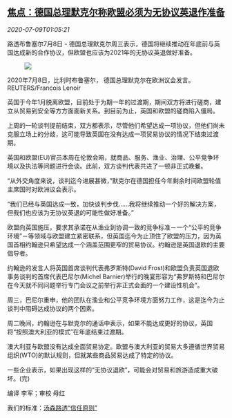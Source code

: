 <!--1594257802000-->
[焦点：德国总理默克尔称欧盟必须为无协议英退作准备](https://cn.reuters.com/article/merkel-ready-nodeal-brexit-0708-wedn-idCNKBS24A033)
------

<div><i>2020-07-09T01:05:21</i></div><div class="StandardArticleBody_body"><p>路透布鲁塞尔7月8日 - 德国总理默克尔周三表示，德国将继续推动在年底前与英国达成新的合作协议，但欧盟也应该为2021年的无协议英退做好准备。 </p><div class="PrimaryAsset_container"><div class="Image_container" tabindex="-1"><figure class="Image_zoom" style="padding-bottom:"><div class="LazyImage_container LazyImage_dark" style="background-image:none"><img src="//s3.reutersmedia.net/resources/r/?m=02&amp;d=20200709&amp;t=2&amp;i=1525103103&amp;r=LYNXMPEG6801L&amp;w=600" aria-label="2020年7月8日，比利时布鲁塞尔， 德国总理默克尔在欧洲议会发言。REUTERS/Francois Lenoir"/><div class="LazyImage_image LazyImage_fallback" style="background-image:url(//s3.reutersmedia.net/resources/r/?m=02&amp;d=20200709&amp;t=2&amp;i=1525103103&amp;r=LYNXMPEG6801L&amp;w=600);background-position:center center;background-color:inherit"></div></div><div class="Image_expand-button" aria-label="Expand Image Slideshow" role="button" tabindex="0"></div></figure><figcaption><div class="Image_caption"><span>2020年7月8日，比利时布鲁塞尔， 德国总理默克尔在欧洲议会发言。REUTERS/Francois Lenoir</span></div></figcaption></div></div><p>英国于今年1月脱离欧盟，目前处于为期一年的过渡期，期间双方将进行磋商，建立从贸易到安全等方方面面新关系。到目前为止，英国和欧盟的磋商陷入僵局。 </p><p>上周的一轮谈判提前结束，双方都表示，尽管他们希望达成一项协议，但他们尚未克服立场上的分歧，这可能导致英国在没有达成一项贸易协议的情况下结束过渡期。 </p><p>英国和欧盟(EU)官员本周在伦敦会晤，就商品、服务、渔业、治理、公平竞争环境以及执法等问题进行会谈。此前，双方谈判代表共进了一顿非正式晚餐。 </p><p>“从外交角度来说，谈判迄今进展甚微，”默克尔在德国担任今年剩余时间欧盟轮值主席国时对欧洲议会表示。 </p><p>“我们已经与英国达成一致，加快谈判步伐……我将继续推动一个好的解决方案，但我们也应该为无协议英退的可能性做好准备。” </p><p>欧盟向英国施压，要求其承诺在从渔业到协调一致的竞争标准－一个“公平的竞争环境”－等领域与欧盟建立紧密联系，但英国迄今为止顶住了欧盟的压力，因为英国首相约翰逊只希望达成一个涵盖范围更窄的贸易协议。约翰逊是英国退欧的主要倡导者。 </p><p>约翰逊的发言人将英国首席谈判代表弗罗斯特(David Frost)和欧盟负责英国退欧事务谈判的首席代表巴尼尔(Michel Barnier)举行的晚宴形容为“弗罗斯特和巴尼尔在今天就不同问题举行专门会议之前举行非正式会面的一个建设性机会”。 </p><p>周三，巴尼尔重申，他的团队在渔业和公平竞争环境方面努力工作，这是迄今为止谈判中阻碍达成协议的两个因素。 </p><p>周二晚间，约翰逊在与默克尔的通话中表示，如果不能达成更好的协议，英国将“按照澳大利亚的模式”在年底结束过渡期。 </p><p>澳大利亚与欧盟没有达成全面贸易协定。欧盟与澳大利亚的贸易大多遵循世界贸易组织(WTO)的默认规则，但就某些商品贸易达成了特定的协议。 </p><p>一些企业表示，如果出现这样的“无协议退欧”，可能会对贸易和旅游造成重大破坏。(完) </p><div class="Attribution_container"><div class="Attribution_attribution"><p class="Attribution_content">编译 李军；审校 母红 </p></div></div><div class="StandardArticleBody_trustBadgeContainer"><span class="StandardArticleBody_trustBadgeTitle">我们的标准：</span><span class="trustBadgeUrl"><a href="https://www.thomsonreuters.cn/content/dam/openweb/documents/pdf/china/brochures/about-us-1.pdf">汤森路透“信任原则”</a></span></div></div>
